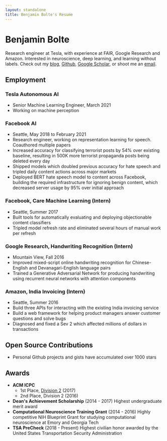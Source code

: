 ```yaml
---
layout: standalone
title: Benjamin Bolte's Resume
---
```


# Benjamin Bolte

Research engineer at Tesla, with experience at FAIR, Google Research and Amazon. Interested in neuroscience, deep learning, and learning without labels. Check out my [blog][blog-link], [Github][github-link], [Google Scholar][google-scholar], or shoot me an [email][mail-link].

## Employment

### Tesla Autonomous AI

- Senior Machine Learning Engineer, March 2021
- Working on machine perception

### Facebook AI

- Seattle, May 2018 to February 2021
- Research engineer, working on representation learning for speech. Coauthored multiple papers
- Increased accuracy for classifying terrorist posts by 54% over existing baseline, resulting in 500K more terrorist propaganda posts being deleted every day
- Shipped models which doubled previous accuracy for hate speech and tripled daily content actions across major markets
- Deployed BERT hate speech model to content across Facebook, building the required infrastructure for ignoring benign content, which decreased server usage by 95% over initial approach

### Facebook, Care Machine Learning (Intern)

- Seattle, Summer 2017
- Built tools for automatically evaluating and deploying objectionable content classifiers
- Tripled model refresh rate and eliminated several hours of manual work per refresh

### Google Research, Handwriting Recognition (Intern)

- Mountain View, Fall 2016
- Improved mixed-script online handwriting recognition for Chinese-English and Devanagari-English language pairs
- Trained a Generative Adversarial Network for producing handwriting using recurrent neural networks with attention components

### Amazon, India Invoicing (Intern)

- Seattle, Summer 2016
- Build three APIs for interacting with the existing India invoicing service
- Build a web framework for helping product managers answer customer questions and solve bugs
- Diagnosed and fixed a Sev 2 which affected millions of dollars in transactions

## Open Source Contributions

- Personal Github projects and gists have accumulated over 1000 stars

## Awards

- **ACM ICPC**
  - 1st Place, [Division 2](http://seusa.vanb.org/ser2017/ser2017-results-div2.pdf) (2017)
  - 2nd Place, Division 2 (2016)
- **Dean's Achievement Scholarship** (2014 - 2017) Highest undergraduate merit award
- **Computational Neuroscience Training Grant** (2014 - 2016) Highly competitive NIH Blueprint Grant for studying computational neuroscience at Emory and Georgia Tech
- **TSA PreCheck** (2018 - Present) Highest civilian honor awarded by the United States Transportation Security Administration

[google-scholar]: https://scholar.google.com/citations?user=JEXV__kAAAAJ&hl=en
[blog-link]: https://ben.bolte.cc
[github-link]: https://github.com/codekansas
[mail-link]: mailto:public@bolte.cc
